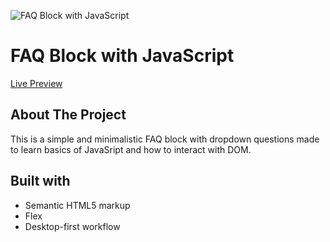 ![FAQ Block with JavaScript](https://github.com/catherineisonline/faq-block-javascript/blob/main/project-preview.png?raw=true)

# FAQ Block with JavaScript

[Live Preview](https://faq-block-javascript.vercel.app/)

## About The Project
This is a simple and minimalistic FAQ block with dropdown questions made to learn basics of JavaSript and how to interact with DOM.

## Built with
- Semantic HTML5 markup
- Flex
- Desktop-first workflow
